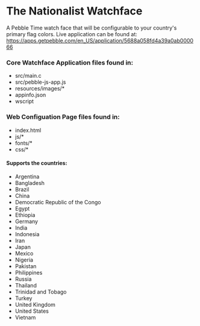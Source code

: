 # The Nationalist Watchface

A Pebble Time watch face that will be configurable to your country's primary flag colors.
Live application can be found at: https://apps.getpebble.com/en_US/application/5688a058fd4a39a0ab000066

### Core Watchface Application files found in:
+ src/main.c
+ src/pebble-js-app.js
+ resources/images/*
+ appinfo.json
+ wscript

### Web Configuation Page files found in:
+ index.html 
+ js/*
+ fonts/*
+ css/*

#### Supports the countries:
+ Argentina
+ Bangladesh
+ Brazil
+ China
+ Democratic Republic of the Congo
+ Egypt
+ Ethiopia
+ Germany
+ India
+ Indonesia
+ Iran
+ Japan
+ Mexico
+ Nigeria
+ Pakistan
+ Philippines
+ Russia
+ Thailand
+ Trinidad and Tobago
+ Turkey
+ United Kingdom
+ United States
+ Vietnam
